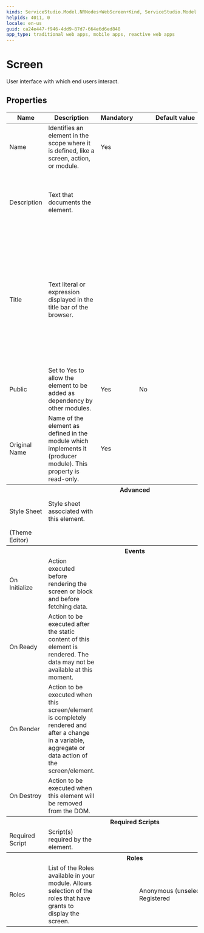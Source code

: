 ```yaml
---
kinds: ServiceStudio.Model.NRNodes+WebScreen+Kind, ServiceStudio.Model.NewRuntime.ReferenceWebScreen+Kind
helpids: 4011, 0
locale: en-us
guid: ca24e447-f946-4dd9-87d7-664e6d6ed848
app_type: traditional web apps, mobile apps, reactive web apps
---
```


# Screen

User interface with which end users interact.  

## Properties

<table markdown="1">
<thead>
<tr>
<th>Name</th>
<th>Description</th>
<th>Mandatory</th>
<th>Default value</th>
<th>Observations</th>
</tr>
</thead>
<tbody>
<tr>
<td title="Name">Name</td>
<td>Identifies an element in the scope where it is defined, like a screen, action, or module.</td>
<td>Yes</td>
<td></td>
<td></td>
</tr>
<tr>
<td title="Description">Description</td>
<td>Text that documents the element.</td>
<td></td>
<td></td>
<td>Useful for documentation purpose.<br/>The maximum size of this property is 2000 characters.</td>
</tr>
<tr>
<td title="Title">Title</td>
<td>Text literal or expression displayed in the title bar of the browser.</td>
<td></td>
<td></td>
<td>When this property is empty, the title bar has the name of the element. Using expressions in titles, and like that having dynamic page titles, works in Platform Server 11.13.0 with Service Studio 11.12.0, and later.</td>
</tr>
<tr>
<td title="Public">Public</td>
<td>Set to Yes to allow the element to be added as dependency by other modules.</td>
<td>Yes</td>
<td>No</td>
<td></td>
</tr>
<tr>
<td title="Original Name">Original Name</td>
<td>Name of the element as defined in the module which implements it (producer module). This property is read-only.</td>
<td>Yes</td>
<td></td>
<td>This property is only visible for referenced elements.</td>
</tr>
<tr >
<th colspan="5">Advanced</th>
</tr>
<tr>
<td title="Style Sheet">Style Sheet</td>
<td>Style sheet associated with this element.</td>
<td></td>
<td></td>
<td>Click on "..." to edit the property value.</td>
</tr>
<tr>
<td title="(Theme Editor)">(Theme Editor)</td>
<td></td>
<td></td>
<td></td>
<td></td>
</tr>
<tr >
<th colspan="5">Events</th>
</tr>
<tr>
<td title="On Initialize">On Initialize</td>
<td>Action executed before rendering the screen or block and before fetching data.</td>
<td></td>
<td></td>
<td></td>
</tr>
<tr>
<td title="On Ready">On Ready</td>
<td>Action to be executed after the static content of this element is rendered. The data may not be available at this moment.</td>
<td></td>
<td></td>
<td></td>
</tr>
<tr>
<td title="On Render">On Render</td>
<td>Action to be executed when this screen/element is completely rendered and after a change in a variable, aggregate or data action of the screen/element.</td>
<td></td>
<td></td>
<td></td>
</tr>
<tr>
<td title="On Destroy">On Destroy</td>
<td>Action to be executed when this element will be removed from the DOM.</td>
<td></td>
<td></td>
<td></td>
</tr>
<tr >
<th colspan="5">Required Scripts</th>
</tr>
<tr>
<td title="Required Script">Required Script</td>
<td>Script(s) required by the element.</td>
<td></td>
<td></td>
<td></td>
</tr>
<tr >
<th colspan="5">Roles</th>
</tr>
<tr>
<td title="Roles">Roles</td>
<td>List of the Roles available in your module. Allows selection of the roles that have grants to display the screen.</td>
<td></td>
<td>Anonymous (unselected)<br/>Registered</td>
<td></td>
</tr>
</tbody>
</table>

